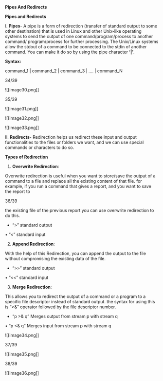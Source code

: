 **Pipes And Redirects**

**Pipes and Redirects**

I. **Pipes**- A pipe is a form of redirection (transfer of standard output to some other destination) that is used in Linux and other Unix-like operating systems to send the output of one command/program/process to another command/ program/process for further processing. The Unix/Linux systems allow the stdout of a command to be connected to the stdin of another command. You can make it do so by using the pipe character **‘|’**.

**Syntax:**

command_1 | command_2 | command_3 | .... | command_N

34/39

![[image30.png]]

35/39

![[image31.png]]

![[image32.png]]

![[image33.png]]

II. **Redirects**- Redirection helps us redirect these input and output functionalities to the files or folders we want, and we can use special commands or characters to do so.

**Types of Redirection**

1. **Overwrite Redirection**:

Overwrite redirection is useful when you want to store/save the output of a command to a file and replace all the existing content of that file. for example, if you run a command that gives a report, and you want to save the report to

36/39

the existing file of the previous report you can use overwrite redirection to do this.

- “>” standard output

• “<” standard input

2. **Append Redirection**:

With the help of this Redirection, you can append the output to the file without compromising the existing data of the file.

- “>>” standard output

• “<<” standard input

3. **Merge Redirection**:

This allows you to redirect the output of a command or a program to a specific file descriptor instead of standard output. the syntax for using this is “>&” operator followed by the file descriptor number.

- “p >& q” Merges output from stream p with stream q

• “p <& q” Merges input from stream p with stream q

![[image34.png]]

37/39

![[image35.png]]

38/39

![[image36.png]]